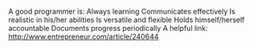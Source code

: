 A good programmer is:
Always learning
Communicates effectively
Is realistic in his/her abilities
Is versatile and flexible
Holds himself/herself accountable
Documents progress periodically
A helpful link: 
http://www.entrepreneur.com/article/240644

